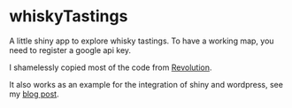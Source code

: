 whiskyTastings
==============

A little shiny app to explore whisky tastings. To have a working map, you need to register a google api key. 

I shamelessly copied most of the code from [Revolution][revo].

It also works as an example for the integration of shiny and wordpress, see my [blog post][bp].

[revo]:http://blog.revolutionanalytics.com/2013/12/k-means-clustering-86-single-malt-scotch-whiskies.html
[bp]:http://www.econinfo.de/2013/12/31/clustering-whiskies-by-taste/
